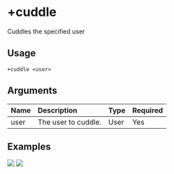 # +cuddle
Cuddles the specified user

## Usage
```
+cuddle <user>
```

## Arguments
Name | Description | Type | Required
:-- | :-- | :-- | :--
user | The user to cuddle. | User | Yes

## Examples
![](https://user-images.githubusercontent.com/111157596/201521032-a8045c04-58af-4511-b7e4-9c539da19925.png)
![](https://user-images.githubusercontent.com/111157596/201521036-f6610b8f-8356-41c5-8e27-496364314781.png)
